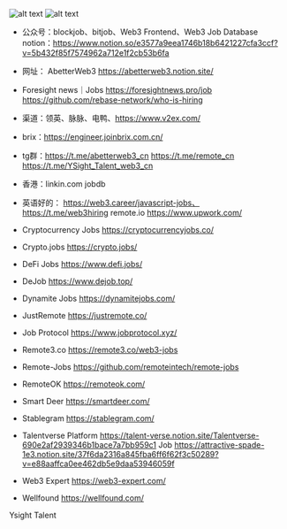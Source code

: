<!--
 * @Description:
 * @Date: 2025-08-01 18:20:26
 * @LastEditTime: 2025-08-01 18:30:19
 * @FilePath: \blogSrc\source\_posts\工作学习日记\25年\7月\WEB3招聘渠道.md
-->
![alt text](image-2.png)
![alt text](1aac16b25b4afdfc305bbb4c33d42ddb.jpg)

+ 公众号：blockjob、bitjob、Web3 Frontend、Web3 Job Database
  notion：https://www.notion.so/e3577a9eea1746b18b6421227cfa3ccf?v=5b432f85f7574962a712e1f2cb53b6fa

+ 网址：
  AbetterWeb3
  https://abetterweb3.notion.site/

+ Foresight news｜Jobs
  https://foresightnews.pro/job
  https://github.com/rebase-network/who-is-hiring

+ 渠道：领英、脉脉、电鸭、https://www.v2ex.com/
+ brix：https://engineer.joinbrix.com.cn/
+ tg群：https://t.me/abetterweb3_cn
  https://t.me/remote_cn
  https://t.me/YSight_Talent_web3_cn

+ 香港：linkin.com jobdb

+ 英语好的：
 https://web3.career/javascript-jobs、
 https://t.me/web3hiring
 remote.io
 https://www.upwork.com/

+ Cryptocurrency Jobs
  https://cryptocurrencyjobs.co/

+ Crypto.jobs
  https://crypto.jobs/

+ DeFi Jobs
  https://www.defi.jobs/

+ DeJob
  https://www.dejob.top/

+ Dynamite Jobs
  https://dynamitejobs.com/

+ JustRemote
  https://justremote.co/

+ Job Protocol
  https://www.jobprotocol.xyz/

+ Remote3.co
  https://remote3.co/web3-jobs

+ Remote-Jobs
  https://github.com/remoteintech/remote-jobs

+ RemoteOK
  https://remoteok.com/

+ Smart Deer
  https://smartdeer.com/

+ Stablegram
  https://stablegram.com/

+ Talentverse Platform
  https://talent-verse.notion.site/Talentverse-690e2af2939346b1bace7a7bb959c1 Job
  https://attractive-spade-1e3.notion.site/37f6da2316a845fba6ff6f62f3c50289?v=e88aaffca0ee462db5e9daa53946059f

+ Web3 Expert
  https://web3-expert.com/

+ Wellfound
  https://wellfound.com/

Ysight Talent
